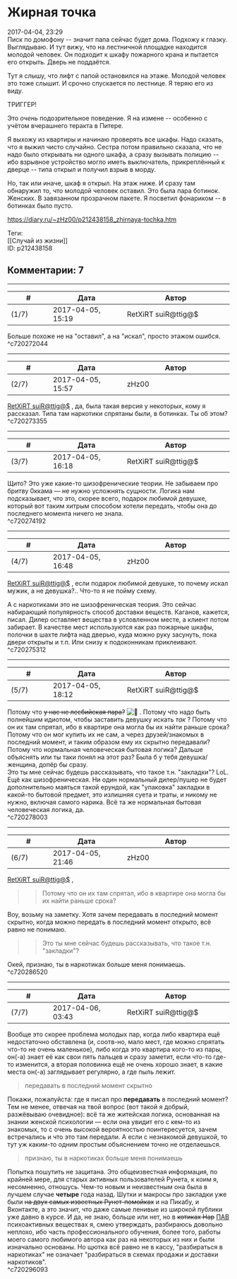Жирная точка
============

  
2017-04-04, 23:29  
 Писк по домофону -- значит папа сейчас будет дома. Подхожу к глазку. Выглядываю. И тут вижу, что на лестничной площадке находится молодой человек. Он подходит к шкафу пожарного крана и пытается его открыть. Дверь не поддаётся.   
   
 Тут я слышу, что лифт с папой остановился на этаже. Молодой человек это тоже слышит. И срочно спускается по лестнице. Я теряю его из виду.   
   
 ТРИГГЕР!   
   
 Это  *очень*  подозрительное поведение. Я на измене -- особенно с учётом вчерашнего теракта в Питере.   
   
 Я выхожу из квартиры и начинаю проверять все шкафы. Надо сказать, что я выжил чисто случайно. Сестра потом правильно сказала, что не надо было открывать ни одного шкафа, а сразу вызывать полицию -- ибо взрывное устройство могло иметь выключатель, прикреплённый к дверце -- типа открыл и получил взрыв в морду.   
   
 Но, так или иначе, шкаф я открыл. На этаж ниже. И сразу там обнаружил то, что молодой человек оставил. Это была пара ботинок. Женских. В завязанном прозрачном пакете. Я посветил фонариком -- в ботинках было пусто.   
  
<https://diary.ru/~zHz00/p212438158_zhirnaya-tochka.htm>  
  
Теги:  
[[Случай из жизни]]  
ID: p212438158  


Комментарии: 7
--------------

  


---



|         #         |              Дата              |                     Автор                     |           ID           |
| --- | --- | --- | --- |
| (1/7) | 2017-04-05, 15:19 | RetXiRT suiR@ttig@$ | c720272044 |

  
  Больше похоже не на "оставил", а на "искал", просто этажом ошибся.    
 ^c720272044

---



|         #         |              Дата              |                     Автор                     |           ID           |
| --- | --- | --- | --- |
| (2/7) | 2017-04-05, 15:57 | zHz00 | c720273355 |

  
  [RetXiRT suiR@ttig@$](http://Hellspawn.diary.ru "Горчичник")  , да, была такая версия у некоторых, кому я рассказал. Типа там наркотики спрятаны были, в ботинках. Ты об этом?   
 ^c720273355

---



|         #         |              Дата              |                     Автор                     |           ID           |
| --- | --- | --- | --- |
| (3/7) | 2017-04-05, 16:18 | RetXiRT suiR@ttig@$ | c720274192 |

  
  Щито? Это уже какие-то шизофренические теории. Не забываем про бритву 0ккама — не нужно усложнять сущности. Логика нам подсказывает, что это, скорее всего, подарок любимой девушке, который вот таким хитрым способом хотели передать, чтобы она до последнего момента ничего не знала.    
 ^c720274192

---



|         #         |              Дата              |                     Автор                     |           ID           |
| --- | --- | --- | --- |
| (4/7) | 2017-04-05, 16:48 | zHz00 | c720275312 |

  
  [RetXiRT suiR@ttig@$](http://Hellspawn.diary.ru "Горчичник")  , если подарок любимой девушке, то почему искал мужик, а не девушка?.. Что-то я не пойму схему.   
   
 А с наркотиками это не шизофреническая теория. Это сейчас набирающий популярность способ доставки веществ. Каганов, кажется, писал. Дилер оставляет вещества в условленном месте, а клиент потом забирает. В качестве мест используются как раз пожарные шкафы, полочки в шахте лифта над дверью, куда можно руку засунуть, пока двери открыты и т.п. Или снизу к подоконникам приклеивают.   
 ^c720275312

---



|         #         |              Дата              |                     Автор                     |           ID           |
| --- | --- | --- | --- |
| (5/7) | 2017-04-05, 18:12 | RetXiRT suiR@ttig@$ | c720278003 |

  
  Потому что  ~~у нас не лесбийская пара?~~  ![:facepalm:](http://static.diary.ru/userdir/0/0/6/7/0067/67280105.gif) . Потому что надо быть полнейшим идиотом, чтобы заставить девушку искать  *так*  ? Потому что он их там спрятал, ибо в квартире она могла бы их найти раньше срока? Потому что он мог купить их не сам, а через друзей/знакомых в последний момент, и таким образом ему их скрытно передавали? Потому что нормальная человеческая бытовая логика? Дальше объяснять или ты таки понял на этот раз? Была б у тебя девушка/женщина, допёр бы сразу.   
 Это ты мне сейчас будешь рассказывать, что такое т.н. "закладки"? LoL. Ещё как шизофреническая. Ни один нормальный дилер/пушер не будет дополнительно маяться такой ерундой, как "упаковка" закладки в какой-то бытовой предмет, это излишняя суета и траты, и никому не нужно, включая самого нарика. Всё та же нормальная бытовая человеческая логика, да.    
 ^c720278003

---



|         #         |              Дата              |                     Автор                     |           ID           |
| --- | --- | --- | --- |
| (6/7) | 2017-04-05, 21:46 | zHz00 | c720286520 |

  
  [RetXiRT suiR@ttig@$](http://Hellspawn.diary.ru "Горчичник")  ,   
   
 >>Потому что он их там спрятал, ибо в квартире она могла бы их найти раньше срока?   
   
 Воу, возьму на заметку. Хотя зачем передавать в последний момент скрытно, когда можно передать в последний момент открыто, всё равно не понимаю.   
   
 >>Это ты мне сейчас будешь рассказывать, что такое т.н. "закладки"?   
   
 Окей, признаю, ты в наркотиках больше меня понимаешь.   
 ^c720286520

---



|         #         |              Дата              |                     Автор                     |           ID           |
| --- | --- | --- | --- |
| (7/7) | 2017-04-06, 03:43 | RetXiRT suiR@ttig@$ | c720296093 |

  
  Вообще это скорее проблема молодых пар, когда либо квартира ещё недостаточно обставлена (и, соотв-но, мало мест, где можно спрятать что-то не очень маленькое), либо когда это квартира кого-то из пары, он(-а) знает её как свои пять пальцев и сразу заметит, если что-то где-то изменится, а вторая половинка ещё не очень хорошо знает, в какие места он(-а) заглядывает регулярно, а где пыль лежит.   
 
>   передавать в последний момент скрытно  

 Покажи, пожалуйста: где я писал про  **передавать**  в последний момент? Тем не менее, отвечая на твой вопрос (вот такой я добрый, разжёвываю очевидное): всё та же житейская логика, основанная на знании женской психологии — если она увидит его с кем-то из знакомых, то с очень высокой вероятностью поинтересуется, зачем встречались и что это там передали. А если с незнакомой девушкой, то тут уж каким-то одним простым объяснением точно не отделаешься.   
 
>   признаю, ты в наркотиках больше меня понимаешь  

 Попытка пошутить не защитана. Это общеизвестная информация, по крайней мере, для старых активных пользователей Рунета, к коим я, несомненно, отношусь. Чем-то новым и неизвестным она была в лучшем случае  **четыре**  года назад. Шутки и макросы про закладки уже были  ~~на двух самых известных Рунет-помойках~~  и на Пикабу, и Вконтакте, а это значит, что даже самые ленивые из широкой публики уже давно в курсе. И да, не знаю, больше или нет, но в  ~~котиках Нар~~   [ПАВ](https://zHz00.diary.ru/p212438158.htm?index=1#linkmore212438158m1)    психоактивных веществах   я, смею утверждать, разбираюсь довольно неплохо, ибо часть профессионального обучения, более того, работы моего самого любимого автора как раз на некоторых из них и были изначально основаны. Но щютка всё равно не в кассу, "разбираться в наркотиках" не означает "разбираться в схемах продажи и доставки наркотиков".    
 ^c720296093